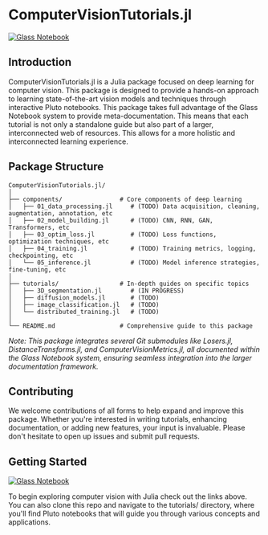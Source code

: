 # ComputerVisionTutorials.jl
[![Glass Notebook](https://img.shields.io/badge/Docs-Glass%20Notebook-aquamarine.svg)](https://glassnotebook.io/r/DxnIPJnIqpEqiQnJgqiBP/index.jl)

## Introduction
ComputerVisionTutorials.jl is a Julia package focused on deep learning for computer vision. This package is designed to provide a hands-on approach to learning state-of-the-art vision models and techniques through interactive Pluto notebooks. This package takes full advantage of the Glass Notebook system to provide meta-documentation. This means that each tutorial is not only a standalone guide but also part of a larger, interconnected web of resources. This allows for a more holistic and interconnected learning experience.

## Package Structure
```
ComputerVisionTutorials.jl/
│
├── components/                # Core components of deep learning
│   ├── 01_data_processing.jl     # (TODO) Data acquisition, cleaning, augmentation, annotation, etc
│   ├── 02_model_building.jl      # (TODO) CNN, RNN, GAN, Transformers, etc
│   ├── 03_optim_loss.jl          # (TODO) Loss functions, optimization techniques, etc
│   ├── 04_training.jl            # (TODO) Training metrics, logging, checkpointing, etc
│   └── 05_inference.jl           # (TODO) Model inference strategies, fine-tuning, etc
│
├── tutorials/                 # In-depth guides on specific topics
│   ├── 3D_segmentation.jl        # (IN PROGRESS)
│   ├── diffusion_models.jl       # (TODO)
│   ├── image_classification.jl   # (TODO)
│   └── distributed_training.jl   # (TODO)
│
└── README.md                  # Comprehensive guide to this package
```

*Note: This package integrates several Git submodules like Losers.jl, DistanceTransforms.jl, and ComputerVisionMetrics.jl, all documented within the Glass Notebook system, ensuring seamless integration into the larger documentation framework.*

## Contributing
We welcome contributions of all forms to help expand and improve this package. Whether you're interested in writing tutorials, enhancing documentation, or adding new features, your input is invaluable. Please don't hesitate to open up issues and submit pull requests.

## Getting Started
[![Glass Notebook](https://img.shields.io/badge/Docs-Glass%20Notebook-aquamarine.svg)](https://glassnotebook.io/r/DxnIPJnIqpEqiQnJgqiBP/index.jl)

To begin exploring computer vision with Julia check out the links above. You can also clone this repo and navigate to the tutorials/ directory, where you'll find Pluto notebooks that will guide you through various concepts and applications.
